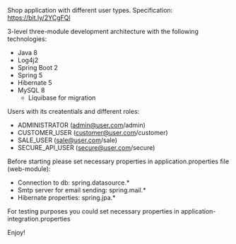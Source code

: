 Shop application with different user types.
Specification: https://bit.ly/2YCgFQl

3-level three-module development architecture with the following technologies:
* Java 8
* Log4j2
* Spring Boot 2
* Spring 5
* Hibernate 5
* MySQL 8
  + Liquibase for migration

Users with its createntials and different roles:
* ADMINISTRATOR (admin@user.com/admin)
* CUSTOMER_USER (customer@user.com/customer)
* SALE_USER (sale@user.com/sale)
* SECURE_API_USER (secure@user.com/secure)

Before starting please set necessary properties in application.properties file (web-module):
* Connection to db: spring.datasource.*
* Smtp server for email sending: spring.mail.*
* Hibernate properties: spring.jpa.*

For testing purposes you could set necessary properties in application-integration.properties


Enjoy!
